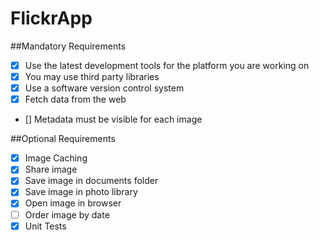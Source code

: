 # FlickrApp

##Mandatory Requirements
- [x] Use the latest development tools for the platform you are working on
- [x] You may use third party libraries
- [x] Use a software version control system
- [x] Fetch data from the web
- [] Metadata must be visible for each image

##Optional Requirements
- [x] Image Caching
- [x] Share image
- [x] Save image in documents folder
- [x] Save image in photo library
- [x] Open image in browser
- [ ] Order image by date
- [x] Unit Tests
